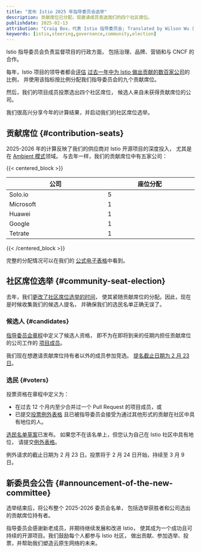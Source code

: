 ```yaml
---
title: "宣布 Istio 2025 年指导委员会选举"
description: 贡献席位已分配，现邀请成员竞选我们的四个社区席位。
publishdate: 2025-02-13
attribution: "Craig Box，代表 Istio 指导委员会; Translated by Wilson Wu (DaoCloud)"
keywords: [istio,steering,governance,community,election]
---
```


Istio 指导委员会负责监督项目的行政方面，
包括治理、品牌、营销和与 CNCF 的合作。

每年，Istio 项目的领导者都会[评估](https://github.com/istio/community/blob/master/steering/CONTRIBUTION-FORMULA.md)
[过去一年中为 Istio 做出贡献的数百家公司](https://istio.devstats.cncf.io/d/5/companies-table?orgId=1&var-period_name=Last%20year&var-metric=contributions)的比例，
并使用该指标按比例分配我们指导委员会的九个贡献席位。

然后，我们的项目成员投票选出四个社区席位，
候选人来自未获得贡献席位的公司。

我们很高兴分享今年的计算结果，并启动我们的社区席位选举。

## 贡献席位 {#contribution-seats}

2025-2026 年的计算反映了我们的供应商对 Istio 开源项目的深度投入，
尤其是在 [Ambient 模式](/zh/blog/2024/ambient-reaches-ga/)领域。
与去年一样，我们的贡献席位中有五家公司：

{{< centered_block >}}
<table style="display: table">
    <thead>
        <tr>
            <th>公司</th>
            <th>座位分配</th>
        </tr>
    </thead>
    <tbody>
        <tr>
            <td>Solo.io</td>
            <td>5</td>
        </tr>
        <tr>
            <td>Microsoft</td>
            <td>1</td>
        </tr>
        <tr>
            <td>Huawei</td>
            <td>1</td>
        </tr>
        <tr>
            <td>Google</td>
            <td>1</td>
        </tr>
        <tr>
            <td>Tetrate</td>
            <td>1</td>
        </tr>
    </tbody>
</table>
{{< /centered_block >}}

完整的分配情况可以在我们的
[公式电子表格](https://docs.google.com/spreadsheets/d/11Pt5LjX95azzrbWP-73EkKV79enlbaGut1hN-JTor1g/edit?gid=1365082320)中看到。

## 社区席位选举 {#community-seat-election}

去年，我们[更改了社区席位选举的时间](/zh/blog/2024/steering-results/#proposed-changes-to-election-timing)，
使其紧随贡献席位的分配。因此，现在是时候收集我们的候选人提名，
并确保我们的选民名单正确无误了。

### 候选人 {#candidates}

[指导委员会章程](https://github.com/istio/community/blob/master/steering/CHARTER.md)中定义了候选人资格，
即不为在即将到来的任期内担任贡献席位的公司工作的
[项目成员](https://github.com/istio/community/blob/master/ROLES.md#member)。

我们现在想邀请贡献席位持有者以外的成员参加竞选。
[提名截止日期为 2 月 23 日](https://github.com/istio/community/blob/master/steering/elections/2025/README.md)。

### 选民 {#voters}

投票资格在章程中定义为：

- 在过去 12 个月内至少合并过一个 Pull Request 的项目成员，或
- 已提交[投票例外表格](https://forms.gle/WRgXEwdqR166eghTA)
  且已被指导委员会接受为通过其他形式的贡献在社区中具有地位的人。

[选民名单草案](https://github.com/istio/community/blob/master/steering/elections/2025/voters.yaml)已发布。
如果您不在该名单上，但您认为自己在 Istio 社区中具有地位，
请提交[例外表格](https://forms.gle/WRgXEwdqR166eghTA)。

例外请求的截止日期为 2 月 23 日。投票将于 2 月 24 日开始，持续至 3 月 9 日。

## 新委员会公告 {#announcement-of-the-new-committee}

选举结束后，将公布整个 2025-2026 委员会名单，
包括选举获胜者和公司选出的贡献席位持有者。

指导委员会感谢新老成员，并期待继续发展和改进 Istio，
使其成为一个成功且可持续的开源项目。我们鼓励每个人都参与 Istio 社区，
做出贡献、参加选举、投票，并帮助我们塑造云原生网络的未来。
